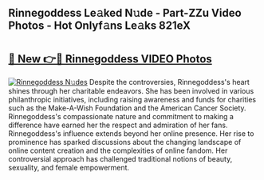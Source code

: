 ## Rinnegoddess Le𝚊ked N𝚞de - Part-ZZu Video Photos - Hot Onlyf𝚊ns Le𝚊ks 821eX

# <h2><a href="http://ab64120.deff.icu/?id=Rinnegoddess">🔗 New 👉🔴 Rinnegoddess VIDEO Photos</a></h2>

[![Rinnegoddess N𝚞des](https://i.imgur.com/rIISA9y.gif)](http://ab64120.deff.icu/?id=Rinnegoddess)
Despite the controversies, Rinnegoddess's heart shines through her charitable endeavors. She has been involved in various philanthropic initiatives, including raising awareness and funds for charities such as the Make-A-Wish Foundation and the American Cancer Society. Rinnegoddess's compassionate nature and commitment to making a difference have earned her the respect and admiration of her fans. Rinnegoddess's influence extends beyond her online presence. Her rise to prominence has sparked discussions about the changing landscape of online content creation and the complexities of online fandom. Her controversial approach has challenged traditional notions of beauty, sexuality, and female empowerment.
